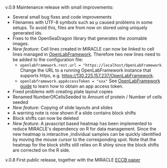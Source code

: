 v.0.9 Maintenance release with small improvements:

- Several small bug fixes and code improvements
- Filenames with UTF-8 symbols such as µ caused problems in some setups. To avoid this, files are from now on stored using uniquely generated ids. 
- Fixes to the OpenSeaDragon library that generates the zoomable images. 
- *New feature*: Cell lines created in MIRACLE can now be linked to cell lines managed in [OpenLabFramework](https://github.com/NanoCAN/OpenLabFramework). Therefore two new lines need to be added to the configuration file:
  - ```openlabframework.rest.url = "https://localhost/OpenLabFramework```
  Change the URL to a running OpenLabFramework instance that supports https, e.g. https://130.225.157.237/OpenLabFramework.
  - ```openlabframework.appAccessToken = "xxx"```
  See [OpenLabFramework guide](https://github.com/NanoCAN/OpenLabFramework/wiki/AppAccessTokens) to learn how to obtain an app access token.
- Fixed problems with creating plate layout copies
- Renamed NumberOfCellsSeeded to Amount of protein / Number of cells seeded
- *New feature*: Copying of slide layouts and slides
- A warning note is now shown if a slide contains block shifts
- Block shifts can now be deleted
- *New feature*: A javascript based heatmap has been implemented to reduce MIRACLE's dependency on R for data management. Since the new heatmap is interactive ,individual samples can be quickly identified by moving the mouse cursor to the corresponding spot. Note that the heatmap for the block shifts still relies on R shiny since the block shifts are corrected on the R side.

v.0.8 First public release, together with the MIRACLE [ECCB paper](http://www.ncbi.nlm.nih.gov/pubmed/25161257)
